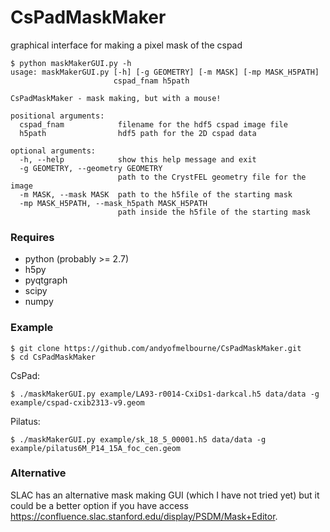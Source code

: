 # CsPadMaskMaker
graphical interface for making a pixel mask of the cspad

```
$ python maskMakerGUI.py -h
usage: maskMakerGUI.py [-h] [-g GEOMETRY] [-m MASK] [-mp MASK_H5PATH]
                       cspad_fnam h5path

CsPadMaskMaker - mask making, but with a mouse!

positional arguments:
  cspad_fnam            filename for the hdf5 cspad image file
  h5path                hdf5 path for the 2D cspad data

optional arguments:
  -h, --help            show this help message and exit
  -g GEOMETRY, --geometry GEOMETRY
                        path to the CrystFEL geometry file for the image
  -m MASK, --mask MASK  path to the h5file of the starting mask
  -mp MASK_H5PATH, --mask_h5path MASK_H5PATH
                        path inside the h5file of the starting mask
```

### Requires
- python (probably >= 2.7)
- h5py 
- pyqtgraph
- scipy
- numpy


### Example
```
$ git clone https://github.com/andyofmelbourne/CsPadMaskMaker.git
$ cd CsPadMaskMaker
```
CsPad:
```
$ ./maskMakerGUI.py example/LA93-r0014-CxiDs1-darkcal.h5 data/data -g example/cspad-cxib2313-v9.geom
```
Pilatus:
```
$ ./maskMakerGUI.py example/sk_18_5_00001.h5 data/data -g example/pilatus6M_P14_15A_foc_cen.geom
```

### Alternative
SLAC has an alternative mask making GUI (which I have not tried yet) but it could be a better option if you have access https://confluence.slac.stanford.edu/display/PSDM/Mask+Editor.
